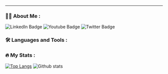 ---

### :woman_technologist: About Me :

<div id="badges">
  <img src="https://img.shields.io/badge/LinkedIn-blue?style=for-the-badge&logo=linkedin&logoColor=white" alt="LinkedIn Badge"/>
  <img src="https://img.shields.io/badge/YouTube-red?style=for-the-badge&logo=youtube&logoColor=white" alt="Youtube Badge"/>
  <img src="https://img.shields.io/badge/Twitter-blue?style=for-the-badge&logo=twitter&logoColor=white" alt="Twitter Badge"/>
</div>

### :hammer_and_wrench: Languages and Tools :

### :fire: My Stats :

[![Top Langs](https://github-readme-stats.vercel.app/api/top-langs/?username=itsFanix)](https://github.com/anuraghazra/github-readme-stats)
![Github stats](https://github-readme-stats.vercel.app/api?username=renatenyatsikor)
